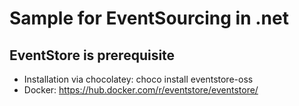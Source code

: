 # Sample for EventSourcing in .net

## EventStore is prerequisite
* Installation via chocolatey: choco install eventstore-oss
* Docker: https://hub.docker.com/r/eventstore/eventstore/
